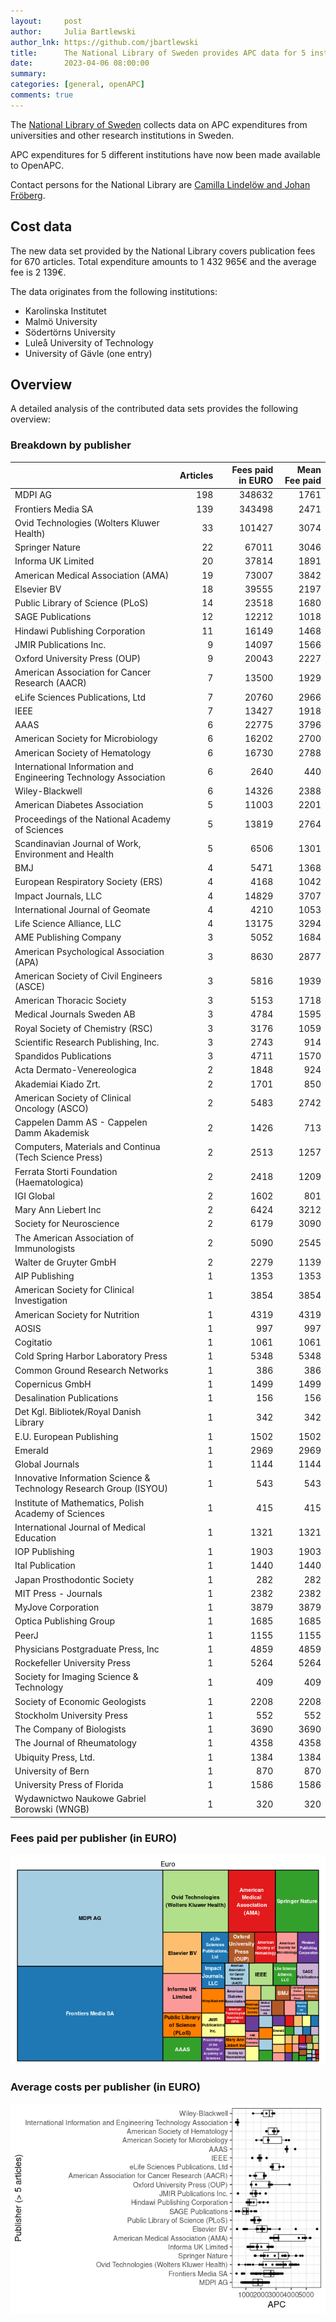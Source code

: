 ```yaml
---
layout:     post
author:     Julia Bartlewski
author_lnk: https://github.com/jbartlewski
title:      The National Library of Sweden provides APC data for 5 institutions
date:       2023-04-06 08:00:00
summary:    
categories: [general, openAPC]
comments: true
---
```




The [National Library of Sweden](https://www.kb.se/in-english.html) collects data on APC expenditures from universities and other research institutions in Sweden. 

APC expenditures for 5 different institutions have now been made available to OpenAPC.

Contact persons for the National Library are [Camilla Lindelöw and Johan Fröberg](mailto:openaccess@kb.se).

## Cost data



The new data set provided by the National Library covers publication fees for 670 articles. Total expenditure amounts to 1 432 965€ and the average fee is 2 139€.

The data originates from the following institutions:

- Karolinska Institutet
- Malmö University
- Södertörns University
- Luleå University of Technology
- University of Gävle (one entry)


## Overview

A detailed analysis of the contributed data sets provides the following overview:

### Breakdown by publisher


|                                                                   | Articles| Fees paid in EURO| Mean Fee paid|
|:------------------------------------------------------------------|--------:|-----------------:|-------------:|
|MDPI AG                                                            |      198|            348632|          1761|
|Frontiers Media SA                                                 |      139|            343498|          2471|
|Ovid Technologies (Wolters Kluwer Health)                          |       33|            101427|          3074|
|Springer Nature                                                    |       22|             67011|          3046|
|Informa UK Limited                                                 |       20|             37814|          1891|
|American Medical Association (AMA)                                 |       19|             73007|          3842|
|Elsevier BV                                                        |       18|             39555|          2197|
|Public Library of Science (PLoS)                                   |       14|             23518|          1680|
|SAGE Publications                                                  |       12|             12212|          1018|
|Hindawi Publishing Corporation                                     |       11|             16149|          1468|
|JMIR Publications Inc.                                             |        9|             14097|          1566|
|Oxford University Press (OUP)                                      |        9|             20043|          2227|
|American Association for Cancer Research (AACR)                    |        7|             13500|          1929|
|eLife Sciences Publications, Ltd                                   |        7|             20760|          2966|
|IEEE                                                               |        7|             13427|          1918|
|AAAS                                                               |        6|             22775|          3796|
|American Society for Microbiology                                  |        6|             16202|          2700|
|American Society of Hematology                                     |        6|             16730|          2788|
|International Information and Engineering Technology Association   |        6|              2640|           440|
|Wiley-Blackwell                                                    |        6|             14326|          2388|
|American Diabetes Association                                      |        5|             11003|          2201|
|Proceedings of the National Academy of Sciences                    |        5|             13819|          2764|
|Scandinavian Journal of Work, Environment and Health               |        5|              6506|          1301|
|BMJ                                                                |        4|              5471|          1368|
|European Respiratory Society (ERS)                                 |        4|              4168|          1042|
|Impact Journals, LLC                                               |        4|             14829|          3707|
|International Journal of Geomate                                   |        4|              4210|          1053|
|Life Science Alliance, LLC                                         |        4|             13175|          3294|
|AME Publishing Company                                             |        3|              5052|          1684|
|American Psychological Association (APA)                           |        3|              8630|          2877|
|American Society of Civil Engineers (ASCE)                         |        3|              5816|          1939|
|American Thoracic Society                                          |        3|              5153|          1718|
|Medical Journals Sweden AB                                         |        3|              4784|          1595|
|Royal Society of Chemistry (RSC)                                   |        3|              3176|          1059|
|Scientific Research Publishing, Inc.                               |        3|              2743|           914|
|Spandidos Publications                                             |        3|              4711|          1570|
|Acta Dermato-Venereologica                                         |        2|              1848|           924|
|Akademiai Kiado Zrt.                                               |        2|              1701|           850|
|American Society of Clinical Oncology (ASCO)                       |        2|              5483|          2742|
|Cappelen Damm AS - Cappelen Damm Akademisk                         |        2|              1426|           713|
|Computers, Materials and Continua (Tech Science Press)             |        2|              2513|          1257|
|Ferrata Storti Foundation (Haematologica)                          |        2|              2418|          1209|
|IGI Global                                                         |        2|              1602|           801|
|Mary Ann Liebert Inc                                               |        2|              6424|          3212|
|Society for Neuroscience                                           |        2|              6179|          3090|
|The American Association of Immunologists                          |        2|              5090|          2545|
|Walter de Gruyter GmbH                                             |        2|              2279|          1139|
|AIP Publishing                                                     |        1|              1353|          1353|
|American Society for Clinical Investigation                        |        1|              3854|          3854|
|American Society for Nutrition                                     |        1|              4319|          4319|
|AOSIS                                                              |        1|               997|           997|
|Cogitatio                                                          |        1|              1061|          1061|
|Cold Spring Harbor Laboratory Press                                |        1|              5348|          5348|
|Common Ground Research Networks                                    |        1|               386|           386|
|Copernicus GmbH                                                    |        1|              1499|          1499|
|Desalination Publications                                          |        1|               156|           156|
|Det Kgl. Bibliotek/Royal Danish Library                            |        1|               342|           342|
|E.U. European Publishing                                           |        1|              1502|          1502|
|Emerald                                                            |        1|              2969|          2969|
|Global Journals                                                    |        1|              1144|          1144|
|Innovative Information Science & Technology Research Group (ISYOU) |        1|               543|           543|
|Institute of Mathematics, Polish Academy of Sciences               |        1|               415|           415|
|International Journal of Medical Education                         |        1|              1321|          1321|
|IOP Publishing                                                     |        1|              1903|          1903|
|Ital Publication                                                   |        1|              1440|          1440|
|Japan Prosthodontic Society                                        |        1|               282|           282|
|MIT Press - Journals                                               |        1|              2382|          2382|
|MyJove Corporation                                                 |        1|              3879|          3879|
|Optica Publishing Group                                            |        1|              1685|          1685|
|PeerJ                                                              |        1|              1155|          1155|
|Physicians Postgraduate Press, Inc                                 |        1|              4859|          4859|
|Rockefeller University Press                                       |        1|              5264|          5264|
|Society for Imaging Science & Technology                           |        1|               409|           409|
|Society of Economic Geologists                                     |        1|              2208|          2208|
|Stockholm University Press                                         |        1|               552|           552|
|The Company of Biologists                                          |        1|              3690|          3690|
|The Journal of Rheumatology                                        |        1|              4358|          4358|
|Ubiquity Press, Ltd.                                               |        1|              1384|          1384|
|University of Bern                                                 |        1|               870|           870|
|University Press of Florida                                        |        1|              1586|          1586|
|Wydawnictwo Naukowe Gabriel Borowski (WNGB)                        |        1|               320|           320|

### Fees paid per publisher (in EURO)

![plot of chunk tree_natlibswe_2023_04_06_full](/figure/tree_natlibswe_2023_04_06_full-1.png)

###  Average costs per publisher (in EURO)

![plot of chunk box_natlibswe_2023_04_06_publisher_full](/figure/box_natlibswe_2023_04_06_publisher_full-1.png)
